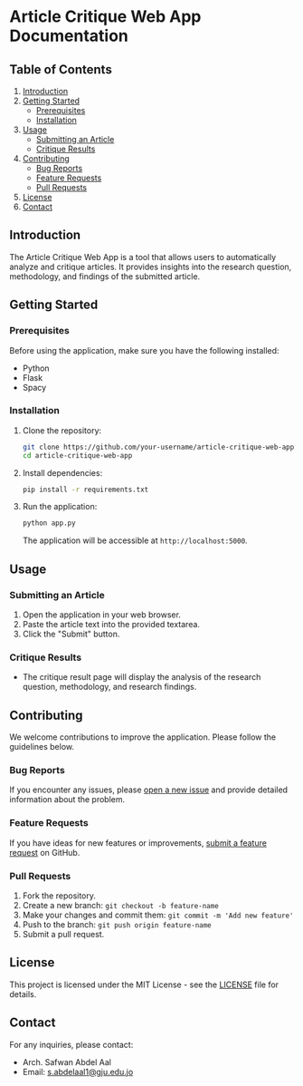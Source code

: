 # Article Critique Web App Documentation

## Table of Contents

1. [Introduction](#introduction)
2. [Getting Started](#getting-started)
    - [Prerequisites](#prerequisites)
    - [Installation](#installation)
3. [Usage](#usage)
    - [Submitting an Article](#submitting-an-article)
    - [Critique Results](#critique-results)
4. [Contributing](#contributing)
    - [Bug Reports](#bug-reports)
    - [Feature Requests](#feature-requests)
    - [Pull Requests](#pull-requests)
5. [License](#license)
6. [Contact](#contact)

## Introduction

The Article Critique Web App is a tool that allows users to automatically analyze and critique articles. It provides insights into the research question, methodology, and findings of the submitted article.

## Getting Started

### Prerequisites

Before using the application, make sure you have the following installed:

- Python
- Flask 
- Spacy 


### Installation

1. Clone the repository:

    ```bash
    git clone https://github.com/your-username/article-critique-web-app.git
    cd article-critique-web-app
    ```

2. Install dependencies:

    ```bash
    pip install -r requirements.txt
    ```

3. Run the application:

    ```bash
    python app.py
    ```

    The application will be accessible at `http://localhost:5000`.

## Usage

### Submitting an Article

1. Open the application in your web browser.
2. Paste the article text into the provided textarea.
3. Click the "Submit" button.

### Critique Results

- The critique result page will display the analysis of the research question, methodology, and research findings.

## Contributing

We welcome contributions to improve the application. Please follow the guidelines below.

### Bug Reports

If you encounter any issues, please [open a new issue](https://github.com/your-username/article-critique-web-app/issues/new) and provide detailed information about the problem.

### Feature Requests

If you have ideas for new features or improvements, [submit a feature request](https://github.com/your-username/article-critique-web-app/issues/new) on GitHub.

### Pull Requests

1. Fork the repository.
2. Create a new branch: `git checkout -b feature-name`
3. Make your changes and commit them: `git commit -m 'Add new feature'`
4. Push to the branch: `git push origin feature-name`
5. Submit a pull request.

## License

This project is licensed under the MIT License - see the [LICENSE](LICENSE) file for details.

## Contact

For any inquiries, please contact:

- Arch. Safwan Abdel Aal
- Email: s.abdelaal1@gju.edu.jo
